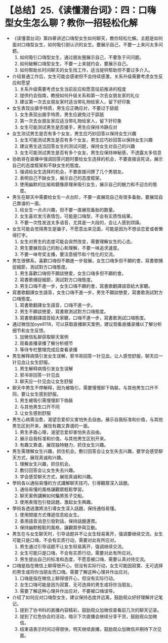 # 【总结】25.《读懂潜台词》：四：口嗨型女生怎么聊？教你一招轻松化解

-   《读懂潜台词》第四章讲述口嗨型女生如何聊天，教你轻松化解。主题是如何面对口嗨型女生，如何吸引刚认识的女生。要展示自己，不要一上来问太多问题。
    1.  如何吸引口嗨型女生，通过朋友圈展示自己，不要急于问问题。
    2.  如何破解口嗨型女生，不要一上来就约会，要展示自己。
    3.  如何帮助长时间聊天的女生找工作，适当提供帮助但不要过多介入。
-   介绍普通工作后，女生可能会感谢但不会持续感激，关系升级需要考虑女生反应和愿望
    1.  关系升级需要考虑女生当前反应和愿意往前推进的程度
    2.  提供约会指南，教授如何升级关系和第一次去女朋友家的礼仪
    3.  建议第一次去女朋友家时适当带礼物给家人，留下好印象
-   女生表现出搶手特质，男生应正确应对，不要过于舔舐
    1.  女生表现出搶手特质，男生应避免过于舔舐
    2.  第一次去女朋友家应适当带礼物给家人，留下好印象
    3.  女生可能测试男生是否搶手，男生应保持冷静应对
-   女生测试男生是否有多个女友，男生应巧妙回答以保持女生兴趣
    1.  女生可能测试男生是否有多个女友，男生应巧妙回答以保持女生兴趣
    2.  建议男生适当回答女生的测试问题，保持女生对自己的兴趣
    3.  女生可能测试男生是否有多个女友，男生应保持神秘感，不透露太多信息
-   协助哥在直播中强调回答问题时要给女生选择的机会，不要直接说死话，展示自己的态度框架和不缺女生的態度。
    1.  强调给女生选择的机会，不要直接问撩了几个男朋友。
    2.  表明自己不缺女生，展示自己的态度框架。
    3.  使用幽默的比喻和鏡像原理来吸引女生，展示自己的魅力和不迎合的態度。
-   男生在聊天中需要给女生一点台阶，不要一直展现自己有很多备胎，要展现自己靠谱的一面。
    1.  给女生一点点兴趣，但不要一直展现备胎的数量。
    2.  女生喜欢发污表情包，可能是口嗨型，不会有实质性结果。
    3.  不要一次性发送太多语音，尤其是一大段的，会让人感到烦躁。
-   女生可能会觉得男生是骗子，不愿意出来见面，可能是因为不想谈恋爱或者懒得打字。
    1.  女生对男生的态度可能会突然改变，需要理解女生的心态。
    2.  男生要展现自己的耐心和理解，不要一味追求速度。
    3.  不要一味夸奖主播，要注意细节和个性化的交流。
-   男生很佛系，喜歡口嗨但不願進一步發展，女生口嗨多但不願約會，寫書歌捕捉細節，測試對方口嗨態度。
    1.  男生喜歡口嗨但不願談戀愛，女生口嗨多但不願約會。
    2.  寫書歌捕捉細節，測試對方口嗨態度。
    3.  男生口嗨不進一步，女生口嗨不願約會，寫書歌翻譯語音給大家聽。
-   寫書歌翻譯女生語音，女生口嗨不進一步，男生不願談戀愛，寫書歌測試對方口嗨態度。
    1.  寫書歌翻譯女生語音，口嗨不進一步。
    2.  男生不願談戀愛，寫書歌測試對方口嗨態度。
    3.  寫書歌翻譯語音給大家聽，口嗨不進一步，寫書歌測試口嗨態度。
-   通过微信加oye8118，可以获取直播聊天案例，建议观看直播录播以了解分析细节和女生反馈。
    1.  加微信私聊获取聊天案例
    2.  观看直播录播了解分析细节
    3.  等待专栏整理完成后查看录播
-   男生解释病情引发女生误解，邪书哥回答一针见血，让人感觉舒服，聊天应一针见血让女生舒服。
    1.  男生解释病情引发女生误解
    2.  邪书哥回答一针见血
    3.  聊天应一针见血让女生舒服
-   聊天中男生不停解释，因为被吸引，需要慢慢卸下偽裝，与其他男生口开不同，要让女生感到舒服。
    1.  男生被吸引需慢慢卸下偽裝
    2.  与其他男生口开不同
    3.  让女生感到舒服
-   男生心病需治愈，渴望恋爱却又害怕失去自由。展示自我标准和价值，与其他男生区别开来，展现有趣又靠谱的一面。
    1.  男生矛盾心理，渴望恋爱却害怕失去自由。
    2.  展示自我标准和价值，与其他男生区别开来。
    3.  有趣又靠谱，展现独特魅力，抓住女生兴趣。
-   男生需理解女生兴趣，抓住机会。敷衍回答会让女生失去兴趣，要学会感受聊天方式，展现真诚和兴趣。
    1.  理解女生兴趣，抓住机会。
    2.  敷衍回答会让女生失去兴趣。
    3.  学会感受聊天方式，展现真诚和兴趣。
-   學術各以通俗易懂的方式講解聊天技巧，引導觀眾深入話題。
    1.  通俗易懂的風格讓觀眾輕鬆學習。
    2.  聊天案例講解如何騙男孩子交船。
    3.  使用表情包引發話題，激起女生興趣。
-   學術各透過激將法引導女生深入話題，保持通俗易懂。
    1.  使用間接方式傳遞信息給女生。
    2.  善用語音消息引發對話，保持話題連貫。
    3.  保持幽默輕鬆的風格，讓觀眾參與互動。
-   男生在与女生聊天时，引导话题并不让女生轻易离开，强调要继续交流。女生可能只是口嗨，不会有实质行动，需要对此有所应对。
    1.  男生通过引导话题不让女生轻易离开，强调继续交流。
    2.  女生可能只是口嗨，不会有实质行动，需要对此有所应对。
    3.  男生提出自己的标准和态度，不愿意被口嗨，需要认真对待交流。
-   口嗨是指在微信上聊得很开心，但没有实际行动，女生可能因寂寞、无可选择的男生或将你当朋友而口嗨。需要了解这种心理并作出应对。
    1.  口嗨是指在微信上聊得很开心，但没有实际行动。
    2.  女生口嗨可能是因为寂寞、无可选择的男生或将你当朋友。
    3.  需要了解这种心理并作出应对，不要被口嗨误导。
-   介绍了如何应对口嗨型女生，建议保持态度并远离，鼓励观众好好理解并记笔记。
    1.  提到了协书科的直播内容精彩，鼓励观众加微信查看前几次的聊天记录。
    2.  提到了红色协会的活动，暗示下次直播会继续分享干货，鼓励观众加微信。
    3.  结束语表示时间过得很快，明天继续直播，鼓励观众加微信并期待下次见面。